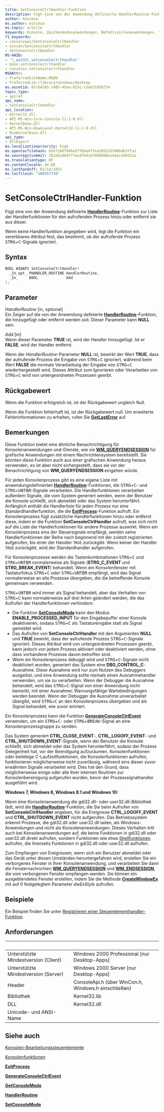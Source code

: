```yaml
---
title: SetConsoleCtrlHandler-Funktion
description: Fügt eine von der Anwendung definierte HandlerRoutine-Funktion zur Liste der Handlerfunktionen für den aufrufenden Prozess hinzu oder entfernt sie aus dieser.
author: miniksa
ms.author: miniksa
ms.topic: article
keywords: Konsole, Zeichenmodusanwendungen, Befehlszeilenanwendungen, Terminalanwendungen, Konsolen-API
f1_keywords:
- consoleapi/SetConsoleCtrlHandler
- wincon/SetConsoleCtrlHandler
- SetConsoleCtrlHandler
MS-HAID:
- '\_win32\_setconsolectrlhandler'
- base.setconsolectrlhandler
- consoles.setconsolectrlhandler
MSHAttr:
- PreferredSiteName:MSDN
- PreferredLib:/library/windows/desktop
ms.assetid: 6fc64265-1403-45ea-925c-c5eb31d56734
topic_type:
- apiref
api_name:
- SetConsoleCtrlHandler
api_location:
- Kernel32.dll
- API-MS-Win-Core-Console-l1-1-0.dll
- KernelBase.dll
- API-MS-Win-DownLevel-Kernel32-l1-1-0.dll
- MinKernelBase.dll
api_type:
- DllExport
ms.localizationpriority: high
ms.openlocfilehash: 03e7166f84be2f760a4ffea385225390bdb3ffa1
ms.sourcegitcommit: 281eb1469f77ae4fb4c67806898e14eac440522a
ms.translationtype: HT
ms.contentlocale: de-DE
ms.lasthandoff: 02/14/2021
ms.locfileid: "100357710"
---
```

# <a name="setconsolectrlhandler-function"></a>SetConsoleCtrlHandler-Funktion

Fügt eine von der Anwendung definierte [**HandlerRoutine**](handlerroutine.md)-Funktion zur Liste der Handlerfunktionen für den aufrufenden Prozess hinzu oder entfernt sie aus dieser.

Wenn keine Handlerfunktion angegeben wird, legt die Funktion ein vererbbares Attribut fest, das bestimmt, ob der aufrufende Prozess <kbd>STRG</kbd>+<kbd>C</kbd>-Signale ignoriert.

## <a name="syntax"></a>Syntax

```C
BOOL WINAPI SetConsoleCtrlHandler(
  _In_opt_ PHANDLER_ROUTINE HandlerRoutine,
  _In_     BOOL             Add
);
```

## <a name="parameters"></a>Parameter

*HandlerRoutine* \[in, optional\]  
Ein Zeiger auf die von der Anwendung definierte [**HandlerRoutine**](handlerroutine.md)-Funktion, die hinzugefügt oder entfernt werden soll. Dieser Parameter kann **NULL** sein.

*Add* \[in\]  
Wenn dieser Parameter **TRUE** ist, wird der Handler hinzugefügt. Ist er **FALSE**, wird der Handler entfernt.

Wenn der *HandlerRoutine*-Parameter **NULL** ist, bewirkt der Wert **TRUE**, dass der aufrufende Prozess die Eingabe von <kbd>STRG</kbd>+<kbd>C</kbd> ignoriert, während beim Wert **FALSE** die normale Verarbeitung der Eingabe von <kbd>STRG</kbd>+<kbd>C</kbd> wiederhergestellt wird. Dieses Attribut zum Ignorieren oder Verarbeiten von <kbd>STRG</kbd>+<kbd>C</kbd> wird von untergeordneten Prozessen geerbt.

## <a name="return-value"></a>Rückgabewert

Wenn die Funktion erfolgreich ist, ist der Rückgabewert ungleich Null.

Wenn die Funktion fehlerhaft ist, ist der Rückgabewert null. Um erweiterte Fehlerinformationen zu erhalten, rufen Sie [**GetLastError**](/windows/win32/api/errhandlingapi/nf-errhandlingapi-getlasterror) auf.

## <a name="remarks"></a>Bemerkungen

Diese Funktion bietet eine ähnliche Benachrichtigung für Konsolenanwendungen und-Dienste, wie sie [**WM\_QUERYENDSESSION**](/windows/win32/shutdown/wm-queryendsession) für grafische Anwendungen mit einem Nachrichtensystem bereitstellt. Sie könnten diese Funktion auch aus einer grafischen Anwendung heraus verwenden, es ist aber nicht sichergestellt, dass sie vor der Benachrichtigung von **WM\_QUERYENDSESSION** eingehen würde.

Für jeden Konsolenprozess gibt es eine eigene Liste mit anwendungsdefinierten [**HandlerRoutine**](handlerroutine.md)-Funktionen, die <kbd>STRG</kbd>+<kbd>C</kbd>- und <kbd>STRG</kbd>+<kbd>UNTBR</kbd>-Signale verarbeiten. Die Handlerfunktionen verarbeiten außerdem Signale, die vom System generiert werden, wenn der Benutzer die Konsole schließt, sich abmeldet oder das System herunterfährt. Anfänglich enthält die Handlerliste für jeden Prozess nur eine Standardhandlerfunktion, die die [**ExitProcess**](/windows/win32/api/processthreadsapi/nf-processthreadsapi-exitprocess)-Funktion aufruft. Ein Konsolenprozess fügt zusätzliche Handlerfunktionen hinzu oder entfernt diese, indem er die Funktion **SetConsoleCtrlHandler** aufruft, was sich nicht auf die Liste der Handlerfunktionen für andere Prozesse auswirkt. Wenn ein Konsolenprozess eins der Steuersignale empfängt, werden seine Handlerfunktionen der Reihe nach beginnend mit der zuletzt registrierten aufgerufen, bis einer der Handler `TRUE` zurückgibt. Wenn keiner der Handler `TRUE` zurückgibt, wird der Standardhandler aufgerufen.

Für Konsolenprozesse werden die Tastenkombinationen <kbd>STRG</kbd>+<kbd>C</kbd> und <kbd>STRG</kbd>+<kbd>UNTBR</kbd> normalerweise als Signale (**STRG\_C\_EVENT** und **STRG\_BREAK\_EVENT**) behandelt. Wenn ein Konsolenfenster mit Tastaturfokus <kbd>STRG</kbd>+<kbd>C</kbd> oder <kbd>STRG</kbd>+<kbd>UNTBR</kbd> empfängt, wird das Signal normalerweise an alle Prozesse übergeben, die die betreffende Konsole gemeinsam verwenden.

<kbd>STRG</kbd>+<kbd>UNTBR</kbd> wird immer als Signal behandelt, aber das Verhalten von <kbd>STRG</kbd>+<kbd>C</kbd> kann normalerweise auf drei Arten geändert werden, die das Aufrufen der Handlerfunktionen verhindern:

- Die Funktion [**SetConsoleMode**](setconsolemode.md) kann den Modus **ENABLE\_PROCESSED\_INPUT** für den Eingabepuffer einer Konsole deaktivieren, sodass <kbd>STRG</kbd>+<kbd>C</kbd> als Tastatureingabe statt als Signal gemeldet wird.
- Das Aufrufen von **SetConsoleCtrlHandler** mit den Argumenten **NULL** und **TRUE** bewirkt, dass der aufrufende Prozess <kbd>STRG</kbd>+<kbd>C</kbd>-Signale ignoriert. Dieses Attribut wird von untergeordneten Prozessen geerbt, kann jedoch von jedem Prozess aktiviert oder deaktiviert werden, ohne dass vorhandene Prozesse davon betroffen sind.
- Wenn ein Konsolenprozess debuggt wird und <kbd>STRG</kbd>+<kbd>C</kbd>-Signale nicht deaktiviert wurden, generiert das System eine **DBG\_CONTROL\_C**-Ausnahme. Diese Ausnahme wird nur zum Nutzen des Debuggers ausgelöst, und eine Anwendung sollte niemals einen Ausnahmehandler verwenden, um sie zu verarbeiten. Wenn der Debugger die Ausnahme behandelt, wird das <kbd>STRG</kbd>+<kbd>C</kbd>-Signal von einer Anwendung nicht bemerkt, mit einer Ausnahme: Warnungsfähige Wartebedingungen werden beendet. Wenn der Debugger die Ausnahme unverarbeitet übergibt, wird <kbd>STRG</kbd>+<kbd>C</kbd> an den Konsolenprozess übergeben und als Signal behandelt, wie zuvor erörtert.

Ein Konsolenprozess kann die Funktion [**GenerateConsoleCtrlEvent**](generateconsolectrlevent.md) verwenden, um ein <kbd>STRG</kbd>+<kbd>C</kbd>- oder <kbd>STRG</kbd>+<kbd>BREAK</kbd>-Signal an eine Konsolenprozessgruppe zu senden.

Das System generiert **CTRL\_CLOSE\_EVENT**-, **CTRL\_LOGOFF\_EVENT**- und **CTRL\_SHUTDOWN\_EVENT**-Signale, wenn der Benutzer die Konsole schließt, sich abmeldet oder das System herunterfährt, sodass der Prozess Gelegenheit hat, vor der Beendigung aufzuräumen. Konsolenfunktionen oder beliebige C-Laufzeitfunktionen, die Konsolenfunktionen aufrufen, funktionieren möglicherweise nicht zuverlässig, während eins dieser zuvor erwähnten Signale verarbeitet wird. Dies hat den Grund, dass möglicherweise einige oder alle ihrer internen Routinen zur Konsolenbereinigung aufgerufen wurden, bevor der Prozesssignalhandler ausgeführt wird.

**Windows 7, Windows 8, Windows 8.1 und Windows 10:**

Wenn eine Konsolenanwendung die gdi32.dll- oder user32.dll-Bibliothek lädt, wird die [**HandlerRoutine**](handlerroutine.md)-Funktion, die Sie beim Aufrufen von **SetConsoleCtrlHandler** angeben, für die Ereignisse **CTRL\_LOGOFF\_EVENT** und **CTRL\_SHUTDOWN\_EVENT** nicht aufgerufen. Das Betriebssystem erkennt Prozesse, die gdi32.dll oder user32.dll laden, als Windows-Anwendungen und nicht als Konsolenanwendungen. Dieses Verhalten tritt auch bei Konsolenanwendungen auf, die keine Funktionen in gdi32.dll oder user32.dll direkt aufrufen, sondern Funktionen wie etwa [Shellfunktionen](/previous-versions/windows/desktop/legacy/bb776426(v=vs.85)) aufrufen, die ihrerseits Funktionen in gdi32.dll oder user32.dll aufrufen.

Zum Empfangen von Ereignissen, wenn sich ein Benutzer abmeldet oder das Gerät unter diesen Umständen heruntergefahren wird, erstellen Sie ein verborgenes Fenster in Ihrer Konsolenanwendung, und verarbeiten Sie dann die Fensternachrichten [**WM\_QUERYENDSESSION**](/windows/win32/shutdown/wm-queryendsession) und [**WM\_ENDSESSION**](/windows/win32/shutdown/wm-endsession), die vom verborgenen Fenster empfangen werden. Sie können ein ausgeblendetes Fenster erstellen, indem Sie die Methode [**CreateWindowEx**](/windows/win32/api/winuser/nf-winuser-createwindowexa) mit auf 0 festgelegtem Parameter *dwExStyle* aufrufen.

## <a name="examples"></a>Beispiele

Ein Beispiel finden Sie unter [Registrieren einer Steuerelementhandler-Funktion](registering-a-control-handler-function.md).

## <a name="requirements"></a>Anforderungen

| &nbsp; | &nbsp; |
|-|-|
| Unterstützte Mindestversion (Client) | Windows 2000 Professional \[nur Desktop-Apps\] |
| Unterstützte Mindestversion (Server) | Windows 2000 Server \[nur Desktop-Apps\] |
| Header | ConsoleApi.h (über WinCon.h, Windows.h einschließen) |
| Bibliothek | Kernel32.lib |
| DLL | Kernel32.dll |
| Unicode- und ANSI-Name | |

## <a name="see-also"></a>Siehe auch

[Konsolen-Bearbeitungssteuerelemente](console-control-handlers.md)

[Konsolenfunktionen](console-functions.md)

[**ExitProcess**](/windows/win32/api/processthreadsapi/nf-processthreadsapi-exitprocess)

[**GenerateConsoleCtrlEvent**](generateconsolectrlevent.md)

[**GetConsoleMode**](getconsolemode.md)

[**HandlerRoutine**](handlerroutine.md)

[**SetConsoleMode**](setconsolemode.md)